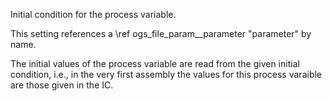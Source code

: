 Initial condition for the process variable.

This setting references a \ref ogs_file_param__parameter "parameter" by name.

The initial values of the process variable are read from the given initial
condition, i.e., in the very first assembly the values for this process varaible
are those given in the IC.
